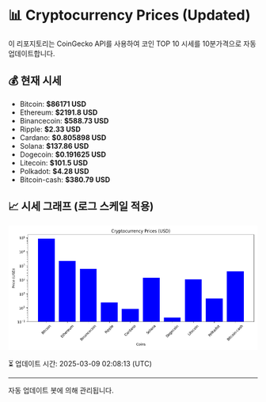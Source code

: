 
# 📊 Cryptocurrency Prices (Updated)

이 리포지토리는 CoinGecko API를 사용하여 코인 TOP 10 시세를 10분가격으로 자동 업데이트합니다.

## 💰 현재 시세
- Bitcoin: **$86171 USD**
- Ethereum: **$2191.8 USD**
- Binancecoin: **$588.73 USD**
- Ripple: **$2.33 USD**
- Cardano: **$0.805898 USD**
- Solana: **$137.86 USD**
- Dogecoin: **$0.191625 USD**
- Litecoin: **$101.5 USD**
- Polkadot: **$4.28 USD**
- Bitcoin-cash: **$380.79 USD**

## 📈 시세 그래프 (로그 스케일 적용)
![Crypto Prices](crypto_prices.png)

⏳ 업데이트 시간: 2025-03-09 02:08:13 (UTC)

---
자동 업데이트 봇에 의해 관리됩니다.
